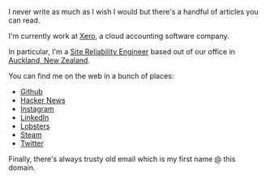I never write as much as I wish I would but there's a handful of articles you can read.

I'm currently work at [Xero](https://xero.com/nz/), a cloud accounting software company.

In particular, I'm a [Site Reliability Engineer](https://en.wikipedia.org/wiki/Site_Reliability_Engineering) based out of our office in [Auckland, New Zealand](https://en.wikipedia.org/wiki/Auckland).

You can find me on the web in a bunch of places:

* [Github](https://github.com/marcus-crane)
* [Hacker News](https://news.ycombinator.com/user?id=spondyl)
* [Instagram](https://instagram.com/sentryism)
* [LinkedIn](https://linkedin.com/in/marcus-crane)
* [Lobsters](https://lobste.rs/u/sentry)
* [Steam](https://steamcommunity.com/id/sandtree/)
* [Twitter](https://twitter.com/sentreh)

Finally, there's always trusty old email which is my first name @ this domain.
